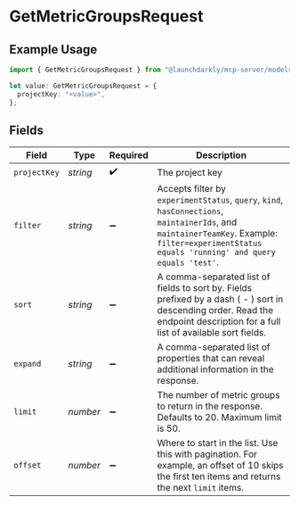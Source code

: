 # GetMetricGroupsRequest

## Example Usage

```typescript
import { GetMetricGroupsRequest } from "@launchdarkly/mcp-server/models/operations";

let value: GetMetricGroupsRequest = {
  projectKey: "<value>",
};
```

## Fields

| Field                                                                                                                                                                                           | Type                                                                                                                                                                                            | Required                                                                                                                                                                                        | Description                                                                                                                                                                                     |
| ----------------------------------------------------------------------------------------------------------------------------------------------------------------------------------------------- | ----------------------------------------------------------------------------------------------------------------------------------------------------------------------------------------------- | ----------------------------------------------------------------------------------------------------------------------------------------------------------------------------------------------- | ----------------------------------------------------------------------------------------------------------------------------------------------------------------------------------------------- |
| `projectKey`                                                                                                                                                                                    | *string*                                                                                                                                                                                        | :heavy_check_mark:                                                                                                                                                                              | The project key                                                                                                                                                                                 |
| `filter`                                                                                                                                                                                        | *string*                                                                                                                                                                                        | :heavy_minus_sign:                                                                                                                                                                              | Accepts filter by `experimentStatus`, `query`, `kind`, `hasConnections`, `maintainerIds`, and `maintainerTeamKey`. Example: `filter=experimentStatus equals 'running' and query equals 'test'`. |
| `sort`                                                                                                                                                                                          | *string*                                                                                                                                                                                        | :heavy_minus_sign:                                                                                                                                                                              | A comma-separated list of fields to sort by. Fields prefixed by a dash ( - ) sort in descending order. Read the endpoint description for a full list of available sort fields.                  |
| `expand`                                                                                                                                                                                        | *string*                                                                                                                                                                                        | :heavy_minus_sign:                                                                                                                                                                              | A comma-separated list of properties that can reveal additional information in the response.                                                                                                    |
| `limit`                                                                                                                                                                                         | *number*                                                                                                                                                                                        | :heavy_minus_sign:                                                                                                                                                                              | The number of metric groups to return in the response. Defaults to 20. Maximum limit is 50.                                                                                                     |
| `offset`                                                                                                                                                                                        | *number*                                                                                                                                                                                        | :heavy_minus_sign:                                                                                                                                                                              | Where to start in the list. Use this with pagination. For example, an offset of 10 skips the first ten items and returns the next `limit` items.                                                |